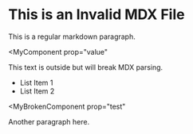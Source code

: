 # This is an Invalid MDX File

This is a regular markdown paragraph.

<MyComponent prop="value"

This text is outside but will break MDX parsing.

- List Item 1
- List Item 2

<MyBrokenComponent
prop="test"

Another paragraph here.
